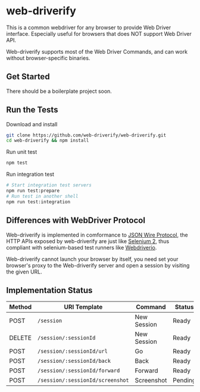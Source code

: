 # web-driverify

This is a common webdriver for any browser to provide Web Driver interface.
Especially useful for browsers that does NOT support Web Driver API.

Web-driverify supports most of the Web Driver Commands,
and can work without browser-specific binaries.

## Get Started

There should be a boilerplate project soon.

## Run the Tests

Download and install

```bash
git clone https://github.com/web-driverify/web-driverify.git
cd web-driverify && npm install
```

Run unit test

```bash
npm test
```

Run integration test

```bash
# Start integration test servers
npm run test:prepare
# Run test in another shell
npm run test:integration
```

## Differences with WebDriver Protocol

Web-driverify is implemented in comformance to [JSON Wire Protocol][jsonwire],
the HTTP APIs exposed by web-driverify are just like [Selenium 2][selenium],
thus compliant with selenium-based test runners like [Webdriverio][wdio].

Web-driverify cannot launch your browser by itself,
you need set your browser's proxy to the Web-driverify server
and open a session by visiting the given URL.

## Implementation Status

Method | URI Template | Command | Status
--- | --- | --- | ---
POST | `/session` | New Session | Ready
DELETE | `/session/:sessionId` | New Session | Ready
POST | `/session/:sessionId/url` | Go | Ready
POST | `/session/:sessionId/back` | Back | Ready
POST | `/session/:sessionId/forward` | Forward | Ready
POST | `/session/:sessionId/screenshot` | Screenshot | Pending

[jsonwire]: https://github.com/SeleniumHQ/selenium/wiki/JsonWireProtocol
[wdio]: http://webdriver.io
[selenium]: http://www.seleniumhq.org
